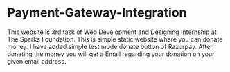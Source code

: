 # Payment-Gateway-Integration
This website is 3rd task of Web Development and Designing Internship at The Sparks Foundation. This is simple static website where you can donate money. I have added simple test mode donate button of Razorpay. After donating the money you will get a Email regarding your donation on your given email address.
